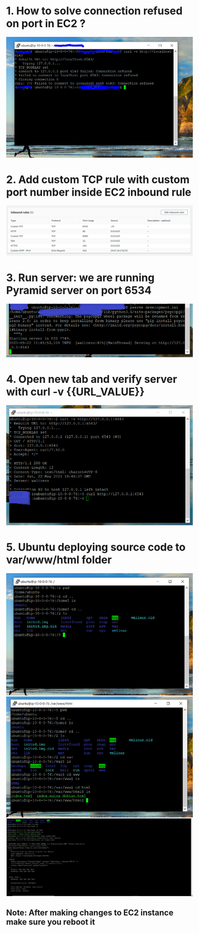 # 1. How to solve connection refused on port in EC2 ? #
<img src="img/img1.PNG"/>

# 2. Add custom TCP rule with custom port number inside EC2 inbound rule #
<img src="img/img2.PNG"/>

# 3. Run server: we are running Pyramid server on port 6534 #
<img src="img/img3.png"/>

# 4. Open new tab and verify server with curl -v {{URL_VALUE}} #
<img src="img/img4.PNG"/>

# 5. Ubuntu deploying source code to var/www/html folder #
<img src="img/img5.PNG">
<img src="img/img6.PNG">
<img src="img/img7.png">

## Note: After making changes to EC2 instance make sure you reboot it ##